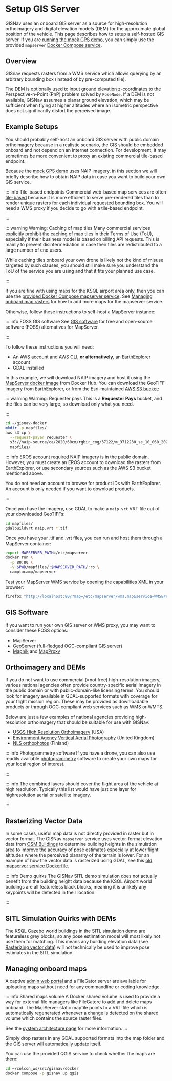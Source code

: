 # Setup GIS Server

GISNav uses an onboard GIS server as a source for high-resolution orthoimagery and digital elevation models (DEM) for the approximate global position of the vehicle. This page describes how to setup a self-hosted GIS server. If you are [running the mock GPS demo](/README), you can
simply use the provided `mapserver` [Docker Compose service](/deploy-with-docker-compose).

## Overview
GISnav requests rasters from a WMS service which allows querying by an arbitrary bounding box (instead of by pre-computed tile).

The DEM is optionally used to input ground elevation z-coordinates to the Perspective-n-Point (PnP) problem solved by `PoseNode`. If a DEM is not available, GISNav assumes a planar ground elevation, which may be sufficient when flying at higher altitudes where an isometric perspective does not significantly distort the perceived image.

## Example Setups

You should probably self-host an onboard GIS server with public domain orthoimagery because in a realistic scenario, the GIS should be embedded onboard and not depend on an internet connection. For development, it may sometimes be more convenient to proxy an existing commercial tile-based endpoint.

Because the [mock GPS demo](/README) uses NAIP imagery, in this section we will briefly describe how to obtain NAIP data in case you want to build your own GIS service.

::: info Tile-based endpoints
Commercial web-based map services are often [tile-based](https://wiki.openstreetmap.org/wiki/Slippy_map_tilenames) because it is more efficient to serve pre-rendered tiles than to render unique rasters for each individual requested bounding box. You will need a WMS proxy if you decide to go with a tile-based endpoint.

:::

::: warning Warning: Caching of map tiles
Many commercial services explicitly prohibit the caching of map tiles in their Terms of Use (ToU), especially if their business model is based on billing API requests. This is mainly to prevent disintermediation in case their tiles are redistributed to a large number of end users.

While caching tiles onboard your own drone is likely not the kind of misuse targeted by such clauses, you should still make sure you understand the ToU of the service you are using and that it fits your planned use case.

:::

If you are fine with using maps for the KSQL airport area only, then you can use the [provided Docker Compose mapserver service](#overview-of-services). See [Managing onboard map rasters](#managing-onboard-map-rasters) for how to add more maps for the mapserver service.

Otherwise, follow these instructions to self-host a MapServer instance:

::: info FOSS GIS software
See [GIS software](#gis-software) for free and open-source software (FOSS) alternatives for MapServer.

:::

To follow these instructions you will need:

- An AWS account and AWS CLI, **or alternatively**, an [EarthExplorer](https://earthexplorer.usgs.gov) account
- GDAL installed

In this example, we will download NAIP imagery and host it using the [MapServer docker image](https://hub.docker.com/r/camptocamp/mapserver) from Docker Hub. You can download the GeoTIFF imagery from EarthExplorer, or from the Esri-maintained [AWS S3 bucket](https://registry.opendata.aws/naip/):

::: warning Warning: Requester pays
This is a **Requester Pays** bucket, and the files can be very large, so download only what you need.

:::

```bash
cd ~/gisnav-docker
mkdir -p mapfiles/
aws s3 cp \
  --request-payer requester \
  s3://naip-source/ca/2020/60cm/rgbir_cog/37122/m_3712230_se_10_060_20200524.tif \
  mapfiles/
```

::: info EROS account required
NAIP imagery is in the public domain. However, you must create an EROS account to download the rasters from EarthExplorer, or use secondary sources such as the AWS S3 bucket mentioned above.

You do not need an account to browse for product IDs with EarthExplorer. An account is only needed if you want to download products.

:::

Once you have the imagery, use GDAL to make a `naip.vrt` VRT file out of your downloaded GeoTIFFs:

```bash
cd mapfiles/
gdalbuildvrt naip.vrt *.tif
```

Once you have your .tif and .vrt files, you can run and host them through a MapServer container:

```bash
export MAPSERVER_PATH=/etc/mapserver
docker run \
  -p 80:80 \
  -v $PWD/mapfiles/:$MAPSERVER_PATH/:ro \
  camptocamp/mapserver
```

Test your MapServer WMS service by opening the capabilities XML in your browser:

```bash
firefox "http://localhost:80/?map=/etc/mapserver/wms.map&service=WMS&request=GetCapabilities"
```

## GIS Software

If you want to run your own GIS server or WMS proxy, you may want to consider these FOSS options:

- MapServer
- [GeoServer](https://geoserver.org) (full-fledged OGC-compliant GIS server)
- [Mapnik](https://mapnik.org) and [MapProxy](https://mapproxy.org)

## Orthoimagery and DEMs

If you do not want to use commercial (=not free) high-resolution imagery, various national agencies often provide country-specific aerial imagery in the public domain or with public-domain-like licensing terms. You should look for imagery available in GDAL-supported formats with coverage for your flight mission region. These may be provided as downloadable products or through OGC-compliant web services such as WMS or WMTS.

Below are just a few examples of national agencies providing high-resolution orthoimagery that should be suitable for use with GISNav:

- [USGS High Resolution Orthoimagery](https://www.usgs.gov/centers/eros/science/usgs-eros-archive-aerial-photography-high-resolution-orthoimagery-hro) (USA)
- [Environment Agency Vertical Aerial Photography](https://www.data.gov.uk/dataset/4921f8a1-d47e-458b-873b-2a489b1c8165/vertical-aerial-photography) (United Kingdom)
- [NLS orthophotos](https://www.maanmittauslaitos.fi/en/maps-and-spatial-data/expert-users/product-descriptions/orthophotos) (Finland)

::: info Photogrammetry software
If you have a drone, you can also use readily available [photogrammetry](https://en.wikipedia.org/wiki/Photogrammetry) software to create your own maps for your local region of interest.

:::

::: info
The combined layers should cover the flight area of the vehicle at high resolution. Typically this list would have just one layer for highresolution aerial or satellite imagery.

:::


## Rasterizing Vector Data

In some cases, useful map data is not directly provided in raster but in vector format. The GISNav `mapserver` service uses vector-format elevation data from [OSM Buildings](https://osmbuildings.org/) to determine building heights in the simulation area to improve the accuracy of pose estimates especially at lower flight altitudes where the perceived planarity of the terrain is lower. For an example of how the vector data is rasterized using GDAL, see this [old mapserver service Dockerfile](https://github.com/hmakelin/gisnav/blob/v0.65.0/docker/mapserver/Dockerfile#L43-L47).

::: info Demo quirks
The GISNav SITL demo simulation does not actually benefit from the building height data because the KSQL Airport world buildings are all featureless black blocks, meaning it is unlikely any keypoints will be detected in their location.

:::

## SITL Simulation Quirks with DEMs

The KSQL Gazebo world buildings in the SITL simulation demo are featureless grey blocks, so any pose estimation model will most likely not use them for matching. This means any building elevation data (see [Rasterizing vector data](#rasterizing-vector-data)) will not technically be used to improve pose estimates in the SITL simulation.

## Managing onboard maps

A captive [admin web portal](/admin-portal) and a FileGator server are available for uploading maps without need for any commandline or coding knowledge.

::: info Shared maps volume
A Docker shared volume is used to provide a way for external file managers like FileGatore to add and delete maps onboard. The MapServer static mapfile points to a VRT file which is automatically regenerated whenever a change is detected on the shared volume which contains the source raster files.

See the [system architecture page](/system-architecture) for more information.
:::

Simply drop rasters in any GDAL supported formats into the map folder and the GIS server will automatically update itself.

You can use the provided QGIS service to check whether the maps are there:

```bash
cd ~/colcon_ws/src/gisnav/docker
docker compose -p gisnav up qgis
```
